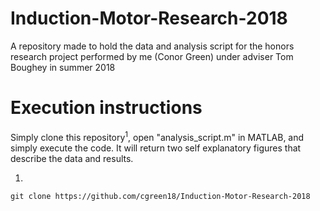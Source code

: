 # Induction-Motor-Research-2018
A repository made to hold the data and analysis script for the honors research project performed by me (Conor Green) under adviser Tom Boughey in summer 2018

# Execution instructions
Simply clone this repository<sup>1</sup>, open "analysis_script.m" in MATLAB, and simply execute the code. It will return two self explanatory figures that describe the data and results.

1.
```
git clone https://github.com/cgreen18/Induction-Motor-Research-2018
```

